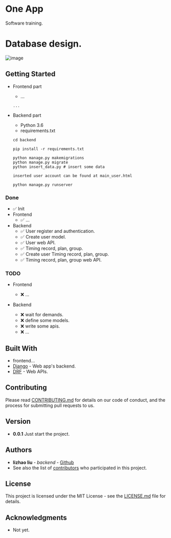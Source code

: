 # One App

Software training.

# Database design.
![image](http://github.com/itmyhome2013/readme_add_pic/raw/master/images/nongshalie.jpg)

## Getting Started

- Frontend part
    * ...
    ```
    ...
    ```

- Backend part
    * Python 3.6 
    * requirements.txt
    ```
    cd backend
    ```
    ```
    pip install -r requirements.txt
    ```
    ```
    python manage.py makemigrations
    python manage.py migrate
    python insert_data.py # insert some data
    ```
    ```
    inserted user account can be found at main_user.html
    ```
    ```
    python manage.py runserver
    ```

### Done
- ✅ Init  
- Frontend
    - ✅ ...
- Backend
    - ✅ User register and authentication.
    - ✅ Create user model.
    - ✅ User web API.
    - ✅ Timing record, plan, group.
    - ✅ Create user Timing record, plan, group.
    - ✅ Timing record, plan, group web API.



### TODO
- Frontend
    - ❌ ...

- Backend
    - ❌ wait for demands.
    - ❌ define some models.  
    - ❌ write some apis.
    - ❌ ...

## Built With

* frontend...
* [Django](https://docs.djangoproject.com/en/2.0/) - Web app's backend.
* [DRF](https://www.django-rest-framework.org/) - Web APIs.

## Contributing

Please read [CONTRIBUTING.md](#) for details on our code of conduct, and the process for submitting pull requests to us.

## Version

* **0.0.1** Just start the project.

## Authors
* **lizhao liu** - *backend* - [Github](https://github.com/lizhaoliu-Lec)
* See also the list of [contributors](#) who participated in this project.

## License

This project is licensed under the MIT License - see the [LICENSE.md](LICENSE.md) file for details.

## Acknowledgments

* Not yet.
